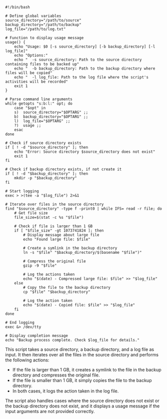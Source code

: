 ```shell
#!/bin/bash

# Define global variables
source_directory="/path/to/source"
backup_directory="/path/to/backup"
log_file="/path/to/log.txt"

# Function to display usage message
usage() {
    echo "Usage: $0 [-s source_directory] [-b backup_directory] [-l log_file]"
    echo "Options:"
    echo "  -s source_directory: Path to the source directory containing files to be backed up"
    echo "  -b backup_directory: Path to the backup directory where files will be copied"
    echo "  -l log_file: Path to the log file where the script's activities will be recorded"
    exit 1
}

# Parse command line arguments
while getopts "s:b:l:" opt; do
    case "$opt" in
    s)  source_directory="$OPTARG" ;;
    b)  backup_directory="$OPTARG" ;;
    l)  log_file="$OPTARG" ;;
    ?)  usage ;;
    esac
done

# Check if source directory exists
if [ ! -d "$source_directory" ]; then
    echo "Error: Source directory $source_directory does not exist"
    exit 1
fi

# Check if backup directory exists, if not create it
if [ ! -d "$backup_directory" ]; then
    mkdir -p "$backup_directory"
fi

# Start logging
exec > >(tee -a "$log_file") 2>&1

# Iterate over files in the source directory
find "$source_directory" -type f -print0 | while IFS= read -r file; do
    # Get file size
    file_size=$(stat -c %s "$file")

    # Check if file is larger than 1 GB
    if [ "$file_size" -gt 1073741824 ]; then
        # Display message about large file
        echo "Found large file: $file"

        # Create a symlink in the backup directory
        ln -s "$file" "$backup_directory/$(basename "$file")"

        # Compress the original file
        gzip -9 "$file"

        # Log the actions taken
        echo "$(date) - Compressed large file: $file" >> "$log_file"
    else
        # Copy the file to the backup directory
        cp "$file" "$backup_directory"

        # Log the action taken
        echo "$(date) - Copied file: $file" >> "$log_file"
    fi
done

# End logging
exec &> /dev/tty

# Display completion message
echo "Backup process complete. Check $log_file for details."
```

This script takes a source directory, a backup directory, and a log file as input. It then iterates over all the files in the source directory and performs the following actions:

- If the file is larger than 1 GB, it creates a symlink to the file in the backup directory and compresses the original file.
- If the file is smaller than 1 GB, it simply copies the file to the backup directory.
- In both cases, it logs the action taken in the log file.

The script also handles cases where the source directory does not exist or the backup directory does not exist, and it displays a usage message if the input arguments are not provided correctly.